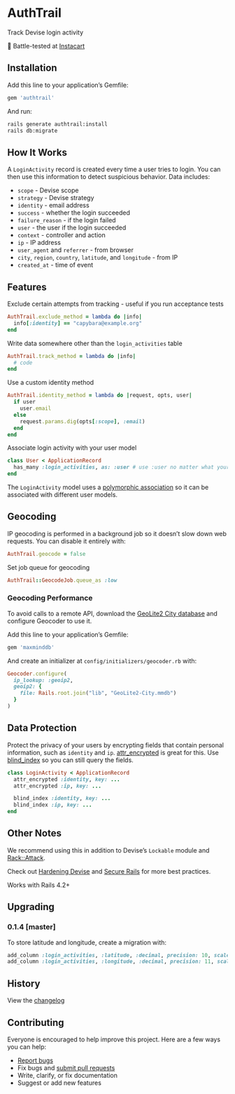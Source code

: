 # AuthTrail

Track Devise login activity

:tangerine: Battle-tested at [Instacart](https://www.instacart.com/opensource)

## Installation

Add this line to your application’s Gemfile:

```ruby
gem 'authtrail'
```

And run:

```sh
rails generate authtrail:install
rails db:migrate
```

## How It Works

A `LoginActivity` record is created every time a user tries to login. You can then use this information to detect suspicious behavior. Data includes:

- `scope` - Devise scope
- `strategy` - Devise strategy
- `identity` - email address
- `success` - whether the login succeeded
- `failure_reason` - if the login failed
- `user` - the user if the login succeeded
- `context` - controller and action
- `ip` - IP address
- `user_agent` and `referrer` - from browser
- `city`, `region`, `country`, `latitude`, and `longitude` - from IP
- `created_at` - time of event

## Features

Exclude certain attempts from tracking - useful if you run acceptance tests

```ruby
AuthTrail.exclude_method = lambda do |info|
  info[:identity] == "capybara@example.org"
end
```

Write data somewhere other than the `login_activities` table

```ruby
AuthTrail.track_method = lambda do |info|
  # code
end
```

Use a custom identity method

```ruby
AuthTrail.identity_method = lambda do |request, opts, user|
  if user
    user.email
  else
    request.params.dig(opts[:scope], :email)
  end
end
```

Associate login activity with your user model

```ruby
class User < ApplicationRecord
  has_many :login_activities, as: :user # use :user no matter what your model name
end
```

The `LoginActivity` model uses a [polymorphic association](http://guides.rubyonrails.org/association_basics.html#polymorphic-associations) so it can be associated with different user models.

## Geocoding

IP geocoding is performed in a background job so it doesn’t slow down web requests. You can disable it entirely with:

```ruby
AuthTrail.geocode = false
```

Set job queue for geocoding

```ruby
AuthTrail::GeocodeJob.queue_as :low
```

### Geocoding Performance

To avoid calls to a remote API, download the [GeoLite2 City database](https://dev.maxmind.com/geoip/geoip2/geolite2/) and configure Geocoder to use it.

Add this line to your application’s Gemfile:

```ruby
gem 'maxminddb'
```

And create an initializer at `config/initializers/geocoder.rb` with:

```ruby
Geocoder.configure(
  ip_lookup: :geoip2,
  geoip2: {
    file: Rails.root.join("lib", "GeoLite2-City.mmdb")
  }
)
```

## Data Protection

Protect the privacy of your users by encrypting fields that contain personal information, such as `identity` and `ip`. [attr_encrypted](https://github.com/attr-encrypted/attr_encrypted) is great for this. Use [blind_index](https://github.com/ankane/blind_index) so you can still query the fields.

```ruby
class LoginActivity < ApplicationRecord
  attr_encrypted :identity, key: ...
  attr_encrypted :ip, key: ...

  blind_index :identity, key: ...
  blind_index :ip, key: ...
end
```

## Other Notes

We recommend using this in addition to Devise’s `Lockable` module and [Rack::Attack](https://github.com/kickstarter/rack-attack).

Check out [Hardening Devise](https://ankane.org/hardening-devise) and [Secure Rails](https://github.com/ankane/secure_rails) for more best practices.

Works with Rails 4.2+

## Upgrading

### 0.1.4 [master]

To store latitude and longitude, create a migration with:

```ruby
add_column :login_activities, :latitude, :decimal, precision: 10, scale: 8
add_column :login_activities, :longitude, :decimal, precision: 11, scale: 8
```

## History

View the [changelog](https://github.com/ankane/authtrail/blob/master/CHANGELOG.md)

## Contributing

Everyone is encouraged to help improve this project. Here are a few ways you can help:

- [Report bugs](https://github.com/ankane/authtrail/issues)
- Fix bugs and [submit pull requests](https://github.com/ankane/authtrail/pulls)
- Write, clarify, or fix documentation
- Suggest or add new features
